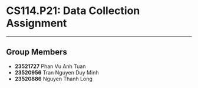 # CS114.P21: Data Collection Assignment
<hr/>

## Group Members
- **23521727** Phan Vu Anh Tuan
- **23520956** Tran Nguyen Duy Minh
- **23520886** Nguyen Thanh Long
